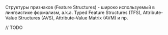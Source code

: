 Структуры признаков (Feature Structures) - широко используемый в лингвистике формализм, a.k.a. Typed Feature Structures (TFS), Attribute-Value Structures (AVS), Attribute-Value Matrix (AVM) и пр.

// TODO